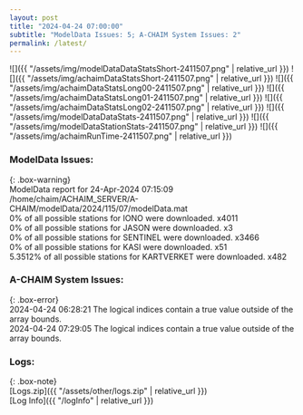 ```yaml
---
layout: post
title: "2024-04-24 07:00:00"
subtitle: "ModelData Issues: 5; A-CHAIM System Issues: 2"
permalink: /latest/
---
```


![]({{ "/assets/img/modelDataDataStatsShort-2411507.png" | relative_url }})
![]({{ "/assets/img/achaimDataStatsShort-2411507.png" | relative_url }})
![]({{ "/assets/img/achaimDataStatsLong00-2411507.png" | relative_url }})
![]({{ "/assets/img/achaimDataStatsLong01-2411507.png" | relative_url }})
![]({{ "/assets/img/achaimDataStatsLong02-2411507.png" | relative_url }})
![]({{ "/assets/img/modelDataDataStats-2411507.png" | relative_url }})
![]({{ "/assets/img/modelDataStationStats-2411507.png" | relative_url }})
![]({{ "/assets/img/achaimRunTime-2411507.png" | relative_url }})


### ModelData Issues:  
  
{: .box-warning}  
 ModelData report for 24-Apr-2024 07:15:09   
 /home/chaim/ACHAIM_SERVER/A-CHAIM/modelData/2024/115/07/modelData.mat   
 0% of all possible stations for IONO were downloaded. x4011   
 0% of all possible stations for JASON were downloaded. x3   
 0% of all possible stations for SENTINEL were downloaded. x3466   
 0% of all possible stations for KASI were downloaded. x51   
 5.3512% of all possible stations for KARTVERKET were downloaded. x482   
  
### A-CHAIM System Issues:  
  
{: .box-error}  
2024-04-24 06:28:21 The logical indices contain a true value outside of the array bounds.  
2024-04-24 07:29:05 The logical indices contain a true value outside of the array bounds.  

### Logs:  
  
{: .box-note}  
[Logs.zip]({{ "/assets/other/logs.zip" | relative_url }})  
[Log Info]({{ "/logInfo" | relative_url }})  
